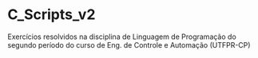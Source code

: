 # C_Scripts_v2
 Exercícios resolvidos na disciplina de Linguagem de Programação do segundo período do curso de Eng. de Controle e Automação (UTFPR-CP)
